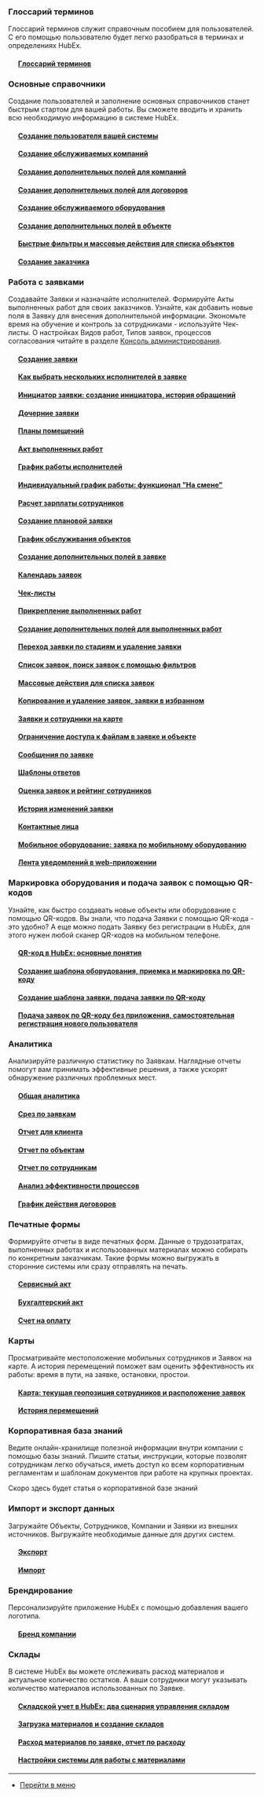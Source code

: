 <script type="text/javascript">
    (function (m, e, t, r, i, k, a) {
        m[i] = m[i] || function () {
            (m[i].a = m[i].a || []).push(arguments)
        };
        m[i].l = 1 * new Date();
        k = e.createElement(t), a = e.getElementsByTagName(t)[0], k.async = 1, k.src = r, a.parentNode.insertBefore(k, a)
    })
    (window, document, "script", "https://mc.yandex.ru/metrika/tag.js", "ym");
    ym('{{ site.yandex_metric }}', "init", {
        id: '{{ site.yandex_metric }}',
        clickmap: true,
        trackLinks: true,
        accurateTrackBounce: true,
        webvisor: true
    });
</script>
<noscript>
    <div><img src="https://mc.yandex.ru/watch/'{{ site.yandex_metric }}'" style="position:absolute; left:-9999px;"
              alt=""/></div>
</noscript>
<!-- /Yandex.Metrika counter -->
<link rel="stylesheet" type="text/css" href="/assets/css/styles.css">

<!--Для успешного начала работы выполните следующие шаги:-->
### Глоссарий терминов
Глоссарий терминов служит справочным пособием для пользователей. С его помощью пользователю будет легко разобраться в терминах и определениях HubEx.
<h4 style="padding-left: 20px;"><a href="/docs/FAQ/RU/user/Glossary.html">Глоссарий терминов</a></h4>

### Основные справочники
Создание пользователей и заполнение основных справочников станет быстрым стартом для вашей работы. Вы сможете вводить и хранить всю необходимую информацию в системе HubEx.

<h4 style="padding-left: 20px;"><a href="/docs/FAQ/RU/user/CreatingUser.html">Создание пользователя вашей системы</a></h4>

<h4 style="padding-left: 20px;">
    <a href="/docs/FAQ/RU/user/CreatingCompany.html">Создание обслуживаемых компаний</a>
</h4>
<h4 style="padding-left: 20px;">
    <a href="/docs/FAQ/RU/user/AdditionalFieldsCompany.html">Создание дополнительных полей для компаний</a><span class="new-badge" title="19.12.2023"></span>
</h4>
<h4 style="padding-left: 20px;">
    <a href="/docs/FAQ/RU/user/AdditionalFieldsContract.html">Создание дополнительных полей для договоров</a><span class="new-badge" title="19.12.2023"></span>
</h4>
<h4 style="padding-left: 20px;">
    <a href="/docs/FAQ/RU/user/CreatingObjects.html">Создание обслуживаемого оборудования</a>
</h4>
<h4 style="padding-left: 20px;">
    <a href="/docs/FAQ/RU/user/AdditionalFieldsObject.html">Создание дополнительных полей в объекте</a>
</h4>
<h4 style="padding-left: 20px;">
    <a href="/docs/FAQ/RU/user/GroupActions.html">Быстрые фильтры и массовые действия для списка объектов</a>
</h4>
<h4 style="padding-left: 20px;">
    <a href="/docs/FAQ/RU/user/CreatingCustomer.html">Создание заказчика</a>
</h4>


### Работа с заявками
Создавайте Заявки и назначайте исполнителей. Формируйте Акты выполненных работ для своих заказчиков. Узнайте, как добавить новые поля в Заявку для внесения дополнительной информации. Экономьте время на обучение и контроль за сотрудниками - используйте Чек-листы. О настройках Видов работ, Типов заявок, процессов согласования читайте в разделе <a href="https://wiki.hubex.ru/index_admin.html">Консоль администрирования</a>.

<h4 style="padding-left: 20px;">
    <a href="/docs/FAQ/RU/user/CreatingTicket.html">Создание заявки</a></h4>
<h4 style="padding-left: 20px;">
    <a href="/docs/FAQ/RU/user/SeveralEngineers.html">Как выбрать нескольких исполнителей в заявке</a></h4>


 <h4 style="padding-left: 20px;">
    <a href="/docs/FAQ/RU/user/UsersRequests.html">Инициатор заявки: создание инициатора, история обращений</a><span class="new-badge" title="07.11.2023"></span></h4>

 <h4 style="padding-left: 20px;">
    <a href="/docs/FAQ/RU/user/ChildTicket.html">Дочерние заявки</a></h4>
<h4 style="padding-left: 20px;">
    <a href="/docs/FAQ/RU/user/FloorPlan.html">Планы помещений</a></h4>
<h4 style="padding-left: 20px;">
    <a href="/docs/FAQ/RU/user/ActOFAcceptance.html">Акт выполненных работ</a></h4>
<h4 style="padding-left: 20px;">
    <a href="/docs/FAQ/RU/user/Schedule.html">График работы исполнителей</a></h4>
<h4 style="padding-left: 20px;">
    <a href="/docs/FAQ/RU/user/OnDuty.html">Индивидуальный график работы: функционал "На смене"</a></h4>
<h4 style="padding-left: 20px;">
    <a href="/docs/FAQ/RU/user/SalaryOfEmployees.html">Расчет зарплаты сотрудников</a><span class="new-badge" title="27.11.2023"></span></h4>    
<h4 style="padding-left: 20px;">
    <a href="/docs/FAQ/RU/user/PlannedTickets.html">Создание плановой заявки</a></h4>
<h4 style="padding-left: 20px;">
    <a href="/docs/FAQ/RU/user/PlannedTicketsSchedule.html">График обслуживания объектов</a></h4>
<h4 style="padding-left: 20px;">
    <a href="/docs/FAQ/RU/user/AdditionalFields.html">Создание дополнительных полей в заявке</a></h4>

<h4 style="padding-left: 20px;">
    <a href="/docs/FAQ/RU/user/Calendar.html">Календарь заявок</a></h4>
<h4 style="padding-left: 20px;">
    <a href="/docs/FAQ/RU/user/Checklists.html">Чек-листы</a></h4>
<h4 style="padding-left: 20px;">
    <a href="/docs/FAQ/RU/user/AttachingFiles.html">Прикрепление выполненных работ</a></h4>
<h4 style="padding-left: 20px;"><a href="/docs/FAQ/RU/user/AdditionalFieldsWorks.html">Создание дополнительных полей для выполненных работ</a></h4>
<h4 style="padding-left: 20px;">
    <a href="/docs/FAQ/RU/user/ChangingStatus.html">Переход заявки по стадиям и удаление заявки</a></h4>

<h4 style="padding-left: 20px;">
    <a href="/docs/FAQ/RU/user/Filters.html">Список заявок, поиск заявок с помощью фильтров</a></h4>

<h4 style="padding-left: 20px;">
    <a href="/docs/FAQ/RU/user/GroupActionsForTickets.html">Массовые действия для списка заявок</a></h4>

<h4 style="padding-left: 20px;">
    <a href="/docs/FAQ/RU/user/ElectedTicket.html">Копирование и удаление заявок, заявки в избранном</a></h4>

<h4 style="padding-left: 20px;">
    <a href="/docs/FAQ/RU/user/TicketsOnMap.html">Заявки и сотрудники на карте</a></h4>

<h4 style="padding-left: 20px;">
    <a href="/docs/FAQ/RU/user/ViewRestriction.html">Ограничение доступа к файлам в заявке и объекте</a></h4>
<h4 style="padding-left: 20px;">
    <a href="/docs/FAQ/RU/user/Messages.html">Сообщения по заявке</a></h4>

<h4 style="padding-left: 20px;">
    <a href="/docs/FAQ/RU/user/AnswerTemplate.html">Шаблоны ответов</a></h4>

<h4 style="padding-left: 20px;">
    <a href="/docs/FAQ/RU/user/Rating.html">Оценка заявок и рейтинг сотрудников</a></h4>
<h4 style="padding-left: 20px;">
    <a href="/docs/FAQ/RU/user/HistoryOfChanges.html">История изменений заявки</a></h4>

<h4 style="padding-left: 20px;">
    <a href="/docs/FAQ/RU/user/Contacts.html">Контактные лица</a></h4>

    
<h4 style="padding-left: 20px;">
    <a href="/docs/FAQ/RU/user/MobileObjects.html">Мобильное оборудование: заявка по мобильному оборудованию</a></h4>

 <h4 style="padding-left: 20px;">
    <a href="/docs/FAQ/RU/user/NotificationInWeb.html">Лента уведомлений в web-приложении</a></h4>

### Маркировка оборудования и подача заявок с помощью QR-кодов
Узнайте, как быстро создавать новые объекты или оборудование с помощью QR-кодов. Вы знали, что подача Заявки с помощью QR-кода - это удобно? А еще можно подать Заявку без регистрации в HubEx, для этого нужен любой сканер QR-кодов на мобильном телефоне.

<h4 style="padding-left: 20px;">
    <a href="/docs/FAQ/RU/user/QRcodeMain.html">QR-код в HubEx: основные понятия</a>
</h4>

<h4 style="padding-left: 20px;">
    <a href="/docs/FAQ/RU/user/CreatingObjTemplates.html">Создание шаблона оборудования, приемка и маркировка по QR-коду</a>
</h4>

<h4 style="padding-left: 20px;">
    <a href="/docs/FAQ/RU/user/CreatingTaskTemplates.html">Создание шаблона заявки, подача заявки по QR-коду</a>
</h4>
<h4 style="padding-left: 20px;">
    <a href="/docs/FAQ/RU/user/SelfRegister.html">Подача заявок по QR-коду без приложения, самостоятельная регистрация нового пользователя</a>
</h4>

### Аналитика
<p id="analytics">Анализируйте различную статистику по Заявкам. Наглядные отчеты помогут вам принимать эффективные решения, а также ускорят обнаружение различных проблемных мест.</p>
<h4 style="padding-left: 20px;">
    <a href="/docs/FAQ/RU/user/GeneralAnalytics.html">Общая аналитика</a>
</h4>
<h4 style="padding-left: 20px;">
    <a href="/docs/FAQ/RU/user/TicketsReport.html">Срез по заявкам</a>
</h4>
<h4 style="padding-left: 20px;">
    <a href="/docs/FAQ/RU/user/ClientsAnalytics.html">Отчет для клиента</a></h4>

<h4 style="padding-left: 20px;">
    <a href="/docs/FAQ/RU/user/ObjectsAnalytics.html">Отчет по объектам</a></h4>

<h4 style="padding-left: 20px;">
    <a href="/docs/FAQ/RU/user/EngineersAnalytics.html">Отчет по сотрудникам</a></h4>

<h4 style="padding-left: 20px;">
    <a href="/docs/FAQ/RU/user/ProcessEfficiency.html">Анализ эффективности процессов</a></h4>

 <h4 style="padding-left: 20px;">
    <a href="/docs/FAQ/RU/user/ContractSchedule.html">График действия договоров</a></h4>


### Печатные формы
Формируйте отчеты в виде печатных форм. Данные о трудозатратах, выполненных работах и использованных материалах можно собирать по конкретным заказчикам. Такие формы можно выгружать в сторонние системы или сразу отправлять на печать. 

<h4 style="padding-left: 20px;"><a href="/docs/FAQ/RU/user/PrintedFormAct.html">Сервисный акт</a></h4>
<h4 style="padding-left: 20px;"><a href="/docs/FAQ/RU/user/PrintedFormActOfAccounting.html">Бухгалтерский акт</a></h4>
<h4 style="padding-left: 20px;"><a href="/docs/FAQ/RU/user/PaymentInvoice.html">Счет на оплату</a></h4>


### Карты
Просматривайте местоположение мобильных сотрудников и Заявок на карте. А история перемещений поможет вам оценить эффективность их работы: время в пути, на заявке, остановки, простои.
<h4 style="padding-left: 20px;">
    <a href="/docs/FAQ/RU/user/GeoPosition.html">Карта: текущая геопозиция сотрудников и расположение заявок</a>
</h4>
<h4 style="padding-left: 20px;">
    <a href="/docs/FAQ/RU/user/Geotracking.html">История перемещений</a>
</h4>
<!--<h4 style="padding-left: 20px;">
    <a href="">Карта</a>
</h4>
<h4 style="padding-left: 20px;">
    <a href="">История перемещений</a>
</h4>-->


<!--
#### [Аналитика](docs/FAQ/RU/user/Analytics.md)-->

### Корпоративная база знаний
Ведите онлайн-хранилище полезной информации внутри компании с помощью базы знаний. Пишите статьи, инструкции, которые позволят сотрудникам легко обучаться, иметь доступ ко всем корпоративным регламентам и шаблонам документов при работе на крупных проектах.
<p>Скоро здесь будет статья о корпоративной базе знаний</p>
<!--<h4 style="padding-left: 20px;">
    <a href="/docs/FAQ/RU/user/Branding.html">Бренд компании</a>
</h4>-->


### Импорт и экспорт данных
Загружайте Объекты, Сотрудников, Компании и Заявки из внешних источников. Выгружайте необходимые данные для других систем.
<h4 style="padding-left: 20px;">
    <a href="/docs/FAQ/RU/user/Export.html">Экспорт</a>
</h4>
<h4 style="padding-left: 20px;">
    <a href="/docs/FAQ/RU/user/Import.html">Импорт</a>
</h4>

<!--
#### [Импорт](docs/FAQ/RU/user/Import.md)-->

### Брендирование
Персонализируйте приложение HubEx с помощью добавления вашего логотипа.
<h4 style="padding-left: 20px;">
    <a href="/docs/FAQ/RU/user/Branding.html">Бренд компании</a>
</h4>

<!--
#### [Брендирование](docs/FAQ/RU/user/Branding.md)-->

### Склады
В системе HubEx вы можете отслеживать расход материалов и актуальное количество остатков. А ваши сотрудники могут указывать количество материалов использованных по Заявке.
<h4 style="padding-left: 20px;">
    <a href="/docs/FAQ/RU/user/InventoryAccounting.html">Складской учет в HubEx: два сценария управления складом</a>
</h4>
<h4 style="padding-left: 20px;">
    <a href="/docs/FAQ/RU/user/Materials.html">Загрузка материалов и создание складов</a>
</h4>
<h4 style="padding-left: 20px;">
    <a href="/docs/FAQ/RU/user/Withdrawals.html">Расход материалов по заявке, отчет по
        расходу</a>
</h4>
<!--<h4 style="padding-left: 20px;">
    <a href="/docs/FAQ/RU/user/TicketWithMaterials.html">Подача заявки с указанием рекомендованных материалов</a>
</h4>-->
<h4 style="padding-left: 20px;">
    <a href="/docs/FAQ/RU/user/SettingsWithMaterials.html">Настройки системы для работы с материалами</a>
</h4>

____
- [Перейти в меню](http://wiki.hubex.ru)
